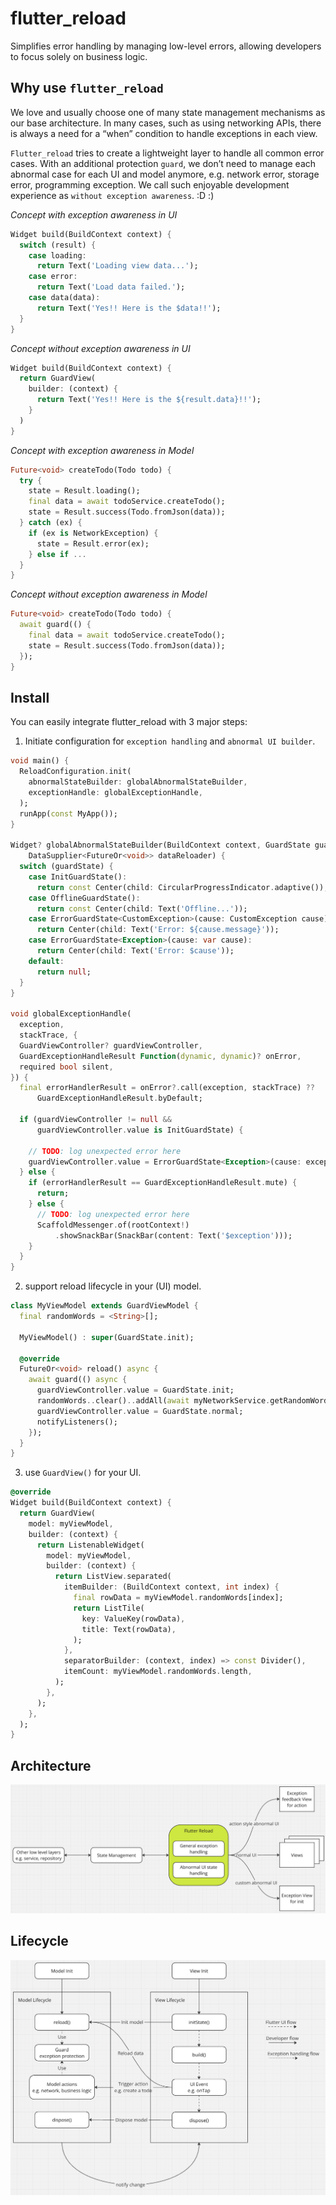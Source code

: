 # flutter_reload
Simplifies error handling by managing low-level errors, allowing developers to focus solely on business logic.

## Why use `flutter_reload`
We love and usually choose one of many state management mechanisms as our base architecture.
In many cases, such as using networking APIs, there is always a need for a “when” condition to handle exceptions in each view.

`Flutter_reload` tries to create a lightweight layer to handle all common error cases.
With an additional protection `guard`, we don’t need to manage each abnormal case for each UI and model anymore,
e.g. network error, storage error, programming exception.
We call such enjoyable development experience as `without exception awareness`. :D :)

*Concept with exception awareness in UI*
```dart
Widget build(BuildContext context) {
  switch (result) {
    case loading:
      return Text('Loading view data...');
    case error:
      return Text('Load data failed.');
    case data(data):
      return Text('Yes!! Here is the $data!!');
  }
}
```

*Concept without exception awareness in UI*
```dart
Widget build(BuildContext context) {
  return GuardView(
    builder: (context) {
      return Text('Yes!! Here is the ${result.data}!!');
    }
  )
}
```

*Concept with exception awareness in Model*
```dart
Future<void> createTodo(Todo todo) {
  try {
    state = Result.loading();
    final data = await todoService.createTodo();
    state = Result.success(Todo.fromJson(data));
  } catch (ex) {
    if (ex is NetworkException) {
      state = Result.error(ex);
    } else if ...
  }
}
```

*Concept without exception awareness in Model*
```dart
Future<void> createTodo(Todo todo) {
  await guard(() {
    final data = await todoService.createTodo();
    state = Result.success(Todo.fromJson(data));
  });
}
```

## Install
You can easily integrate flutter_reload with 3 major steps:

1. Initiate configuration for `exception handling` and `abnormal UI builder`.

```dart
void main() {
  ReloadConfiguration.init(
    abnormalStateBuilder: globalAbnormalStateBuilder,
    exceptionHandle: globalExceptionHandle,
  );
  runApp(const MyApp());
}

Widget? globalAbnormalStateBuilder(BuildContext context, GuardState guardState,
    DataSupplier<FutureOr<void>> dataReloader) {
  switch (guardState) {
    case InitGuardState():
      return const Center(child: CircularProgressIndicator.adaptive());
    case OfflineGuardState():
      return const Center(child: Text('Offline...'));
    case ErrorGuardState<CustomException>(cause: CustomException cause):
      return Center(child: Text('Error: ${cause.message}'));
    case ErrorGuardState<Exception>(cause: var cause):
      return Center(child: Text('Error: $cause'));
    default:
      return null;
  }
}

void globalExceptionHandle(
  exception,
  stackTrace, {
  GuardViewController? guardViewController,
  GuardExceptionHandleResult Function(dynamic, dynamic)? onError,
  required bool silent,
}) {
  final errorHandlerResult = onError?.call(exception, stackTrace) ??
      GuardExceptionHandleResult.byDefault;

  if (guardViewController != null &&
      guardViewController.value is InitGuardState) {
    
    // TODO: log unexpected error here
    guardViewController.value = ErrorGuardState<Exception>(cause: exception);
  } else {
    if (errorHandlerResult == GuardExceptionHandleResult.mute) {
      return;
    } else {
      // TODO: log unexpected error here
      ScaffoldMessenger.of(rootContext!)
          .showSnackBar(SnackBar(content: Text('$exception')));
    }
  }
}
```

2. support reload lifecycle in your (UI) model.

```dart
class MyViewModel extends GuardViewModel {
  final randomWords = <String>[];

  MyViewModel() : super(GuardState.init);

  @override
  FutureOr<void> reload() async {
    await guard(() async {
      guardViewController.value = GuardState.init;
      randomWords..clear()..addAll(await myNetworkService.getRandomWordsFromServer());
      guardViewController.value = GuardState.normal;
      notifyListeners();
    });
  }
}
```

3. use `GuardView()` for your UI.

```dart
@override
Widget build(BuildContext context) {
  return GuardView(
    model: myViewModel,
    builder: (context) {
      return ListenableWidget(
        model: myViewModel,
        builder: (context) {
          return ListView.separated(
            itemBuilder: (BuildContext context, int index) {
              final rowData = myViewModel.randomWords[index];
              return ListTile(
                key: ValueKey(rowData),
                title: Text(rowData),
              );
            },
            separatorBuilder: (context, index) => const Divider(),
            itemCount: myViewModel.randomWords.length,
          );
        },
      );
    },
  );
}
```

## Architecture
![Architecture](resources/layer_design.png)

## Lifecycle
![Architecture](resources/lifecycle.png)
